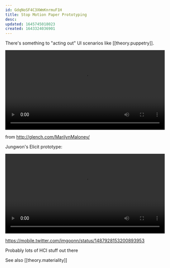 ```yaml
---
id: GdqNoSF4C3XWmKnrmuF1H
title: Stop Motion Paper Prototyping
desc:
updated: 1645745018023
created: 1643324036901
---
```


There's something to "acting out" UI scenarios like [[theory.puppetry]].

<video autoplay loop width="100%">
<source src="https://i.imgur.com/2M1pSGS.mp4" type="video/mp4">
</video>

from http://glench.com/MarilynMaloney/

Jungwon's Elicit prototype:

<video autoplay loop controls width="100%">
<source src="https://i.imgur.com/YRaELn7.mp4" type="video/mp4">
</video>

https://mobile.twitter.com/imgoonn/status/1487928153200893953

Probably lots of HCI stuff out there

See also [[theory.materiality]]
